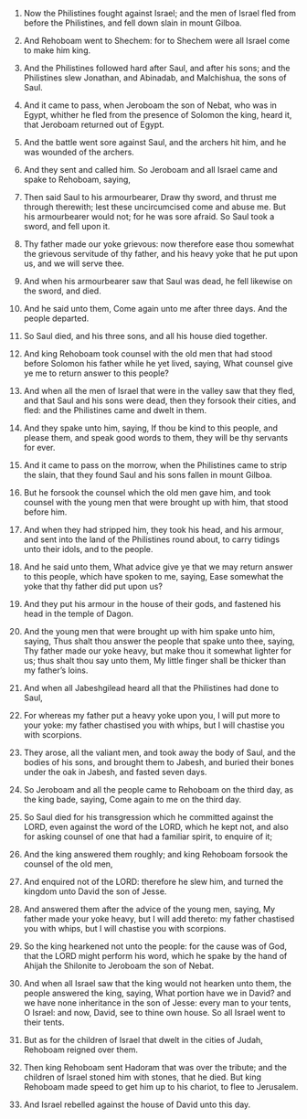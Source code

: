 1. Now the Philistines fought against Israel; and the men of Israel
fled from before the Philistines, and fell down slain in mount Gilboa.

1. And Rehoboam went to Shechem: for to Shechem were all Israel come
to make him king.

2. And the Philistines followed hard after Saul, and after his sons;
and the Philistines slew Jonathan, and Abinadab, and Malchishua, the
sons of Saul.

2. And it came to pass, when Jeroboam the son of Nebat, who was in
Egypt, whither he fled from the presence of Solomon the king, heard
it, that Jeroboam returned out of Egypt.

3. And the battle went sore against Saul, and the archers hit him,
and he was wounded of the archers.

3. And they sent and called him. So Jeroboam and all Israel came and
spake to Rehoboam, saying,

4. Then said Saul to his armourbearer, Draw thy sword, and thrust me
through therewith; lest these uncircumcised come and abuse me. But his
armourbearer would not; for he was sore afraid. So Saul took a sword,
and fell upon it.

4. Thy father made our yoke grievous: now
therefore ease thou somewhat the grievous servitude of thy father, and
his heavy yoke that he put upon us, and we will serve thee.

5. And when his armourbearer saw that Saul was dead, he fell
likewise on the sword, and died.

5. And he said unto them, Come again unto me after three days. And
the people departed.

6. So Saul died, and his three sons, and all his house died
together.

6. And king Rehoboam took counsel with the old men that had stood
before Solomon his father while he yet lived, saying, What counsel
give ye me to return answer to this people?

7. And when all the men of Israel that were in the valley saw that
they fled, and that Saul and his sons were dead, then they forsook
their cities, and fled: and the Philistines came and dwelt in them.

7. And they spake unto
him, saying, If thou be kind to this people, and please them, and
speak good words to them, they will be thy servants for ever.

8. And it came to pass on the morrow, when the Philistines came to
strip the slain, that they found Saul and his sons fallen in mount
Gilboa.

8. But he forsook the counsel which the old men gave him, and took
counsel with the young men that were brought up with him, that stood
before him.

9. And when they had stripped him, they took his head, and his
armour, and sent into the land of the Philistines round about, to
carry tidings unto their idols, and to the people.

9. And he said unto them, What advice give ye that we may return
answer to this people, which have spoken to me, saying, Ease somewhat
the yoke that thy father did put upon us?

10. And they put his armour in the house of their gods, and fastened
his head in the temple of Dagon.

10. And the young men
that were brought up with him spake unto him, saying, Thus shalt thou
answer the people that spake unto thee, saying, Thy father made our
yoke heavy, but make thou it somewhat lighter for us; thus shalt thou
say unto them, My little finger shall be thicker than my father’s
loins.

11. And when all Jabeshgilead heard all that the Philistines had
done to Saul,

11. For whereas my father put a heavy yoke upon you, I will put more
to your yoke: my father chastised you with whips, but I will chastise
you with scorpions.

12. They arose, all the valiant men, and took away the
body of Saul, and the bodies of his sons, and brought them to Jabesh,
and buried their bones under the oak in Jabesh, and fasted seven days.

12. So Jeroboam and all the people came to Rehoboam on the third
day, as the king bade, saying, Come again to me on the third day.

13. So Saul died for his transgression which he committed against
the LORD, even against the word of the LORD, which he kept not, and
also for asking counsel of one that had a familiar spirit, to enquire
of it;

13. And the king answered them roughly; and king Rehoboam forsook
the counsel of the old men,

14. And enquired not of the LORD: therefore he slew him, and
turned the kingdom unto David the son of Jesse.

14. And answered them after the advice
of the young men, saying, My father made your yoke heavy, but I will
add thereto: my father chastised you with whips, but I will chastise
you with scorpions.

15. So the king hearkened not unto the people: for the cause was of
God, that the LORD might perform his word, which he spake by the hand
of Ahijah the Shilonite to Jeroboam the son of Nebat.

16. And when all Israel saw that the king would not hearken unto
them, the people answered the king, saying, What portion have we in
David? and we have none inheritance in the son of Jesse: every man to
your tents, O Israel: and now, David, see to thine own house. So all
Israel went to their tents.

17. But as for the children of Israel that dwelt in the cities of
Judah, Rehoboam reigned over them.

18. Then king Rehoboam sent Hadoram that was over the tribute; and
the children of Israel stoned him with stones, that he died. But king
Rehoboam made speed to get him up to his chariot, to flee to
Jerusalem.

19. And Israel rebelled against the house of David unto this day.